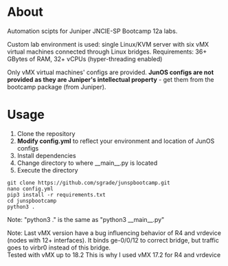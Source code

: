 # About

Automation scipts for Juniper JNCIE-SP Bootcamp 12a labs.


Custom lab environment is used: single Linux/KVM server with six vMX virtual machines connected through Linux bridges. 
Requirements: 36+ GBytes of RAM, 32+ vCPUs (hyper-threading enabled)
 
Only vMX virtual machines' configs are provided. __JunOS configs are not provided as they are Juniper's intellectual property__ - get them from the bootcamp package (from Juniper). 


# Usage

1. Clone the repository
2. __Modify config.yml__ to reflect your environment and location of JunOS configs
3. Install dependencies 
4. Change directory to where \_\_main__.py is located
5. Execute the directory

```
git clone https://github.com/sgrade/junspbootcamp.git
nano config.yml
pip3 install -r requirements.txt
cd junspbootcamp
python3 .
```

Note: "python3 ." is the same as "python3 \_\_main__.py" 

Note: Last vMX version have a bug influencing behavior of R4 and vrdevice (nodes with 12+ interfaces). 
It binds ge-0/0/12 to correct bridge, but traffic goes to virbr0 instead of this bridge.  
Tested with vMX up to 18.2
This is why I used vMX 17.2 for R4 and vrdevice
